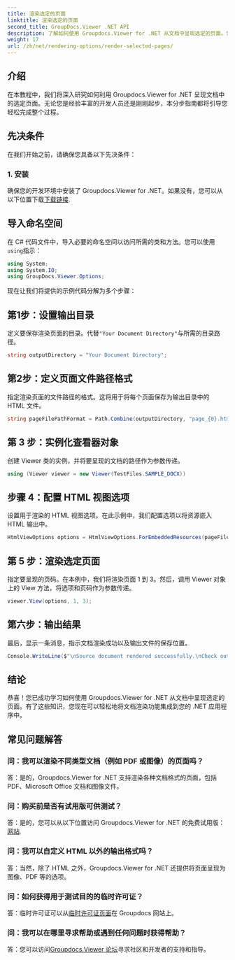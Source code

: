 ```yaml
---
title: 渲染选定的页面
linktitle: 渲染选定的页面
second_title: GroupDocs.Viewer .NET API
description: 了解如何使用 Groupdocs.Viewer for .NET 从文档中呈现选定的页面。包含代码示例的分步教程。
weight: 17
url: /zh/net/rendering-options/render-selected-pages/
---
```

## 介绍

在本教程中，我们将深入研究如何利用 Groupdocs.Viewer for .NET 呈现文档中的选定页面。无论您是经验丰富的开发人员还是刚刚起步，本分步指南都将引导您轻松完成整个过程。

## 先决条件

在我们开始之前，请确保您具备以下先决条件：

### 1. 安装

确保您的开发环境中安装了 Groupdocs.Viewer for .NET。如果没有，您可以从以下位置下载[下载链接](https://releases.groupdocs.com/viewer/net/).

## 导入命名空间

在 C# 代码文件中，导入必要的命名空间以访问所需的类和方法。您可以使用`using`指示：

```csharp
using System;
using System.IO;
using GroupDocs.Viewer.Options;
```

现在让我们将提供的示例代码分解为多个步骤：

## 第1步：设置输出目录

定义要保存渲染页面的目录。代替`"Your Document Directory"`与所需的目录路径。

```csharp
string outputDirectory = "Your Document Directory";
```

## 第2步：定义页面文件路径格式

指定渲染页面的文件路径的格式。这将用于将每个页面保存为输出目录中的 HTML 文件。

```csharp
string pageFilePathFormat = Path.Combine(outputDirectory, "page_{0}.html");
```

## 第 3 步：实例化查看器对象

创建 Viewer 类的实例，并将要呈现的文档的路径作为参数传递。

```csharp
using (Viewer viewer = new Viewer(TestFiles.SAMPLE_DOCX))
```

## 步骤 4：配置 HTML 视图选项

设置用于渲染的 HTML 视图选项。在此示例中，我们配置选项以将资源嵌入 HTML 输出中。

```csharp
HtmlViewOptions options = HtmlViewOptions.ForEmbeddedResources(pageFilePathFormat);
```

## 第 5 步：渲染选定页面

指定要呈现的页码。在本例中，我们将渲染页面 1 到 3。然后，调用 Viewer 对象上的 View 方法，将选项和页码作为参数传递。

```csharp
viewer.View(options, 1, 3);
```

## 第六步：输出结果

最后，显示一条消息，指示文档渲染成功以及输出文件的保存位置。

```csharp
Console.WriteLine($"\nSource document rendered successfully.\nCheck output in {outputDirectory}.");
```

## 结论

恭喜！您已成功学习如何使用 Groupdocs.Viewer for .NET 从文档中呈现选定的页面。有了这些知识，您现在可以轻松地将文档渲染功能集成到您的 .NET 应用程序中。

## 常见问题解答

### 问：我可以渲染不同类型文档（例如 PDF 或图像）的页面吗？

答：是的，Groupdocs.Viewer for .NET 支持渲染各种文档格式的页面，包括 PDF、Microsoft Office 文档和图像文件。

### 问：购买前是否有试用版可供测试？

答：是的，您可以从以下位置访问 Groupdocs.Viewer for .NET 的免费试用版：[网站](https://releases.groupdocs.com/).

### 问：我可以自定义 HTML 以外的输出格式吗？

答：当然，除了 HTML 之外，Groupdocs.Viewer for .NET 还提供将页面呈现为图像、PDF 等的选项。

### 问：如何获得用于测试目的的临时许可证？

答：临时许可证可以从[临时许可证页面](https://purchase.groupdocs.com/temporary-license/)在 Groupdocs 网站上。

### 问：我可以在哪里寻求帮助或遇到任何问题时获得帮助？

答：您可以访问[Groupdocs.Viewer 论坛](https://forum.groupdocs.com/c/viewer/9)寻求社区和开发者的支持和指导。
